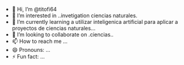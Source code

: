- 👋 Hi, I’m @titofi64
- 👀 I’m interested in ..invetigation ciencias naturales.
- 🌱 I’m currently learning a utilizar inteligenica artificial para aplicar a proyectos de ciencias naturales...
- 💞️ I’m looking to collaborate on .ciencias..
- 📫 How to reach me ...
- 😄 Pronouns: ...
- ⚡ Fun fact: ...

<!---
titofi64/titofi64 is a ✨ special ✨ repository because its `README.md` (this file) appears on your GitHub profile.
You can click the Preview link to take a look at your changes.
--->
